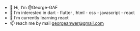 - 👋 Hi, I’m @George-GAF
- 👀 I’m interested in dart - flutter , html - css - javascript - react
- 🌱 I’m currently learning react
- 📫 reach me by mail georgeanwer@gmail.com
